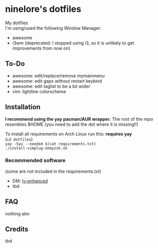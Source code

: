 # ninelore's dotfiles
My dotfiles    
I'm using/used the following Window Manager:
* awesome
* i3wm (deprecated: I stopped using i3, so it is unlikely to get improvements from now on)

## To-Do

- awesome: edit/replace/remove mymainmenu
- awesome: edit gaps without restart keybind
- awesome: edit taglist to be a bit wider
- vim: lightline colorscheme

## Installation
**I recommend using the yay pacman/AUR wrapper.**
The root of the repo resembles $HOME (you need to add the dot where it is missing!!)   

To install all requirements on Arch Linux run this: **requires yay**   
(`cd dotfiles`)   
`yay -Syu --needed $(cat requirements.txt)`   
`./install-vimplug-ohmyzsh.sh`   

### Recommended software
(some are not included in the requirements.txt)

- DM: [ly-enhanced](https://github.com/ninelore/ly-enhanced)
- tbd

## FAQ
nothing atm

## Credits
tbd
